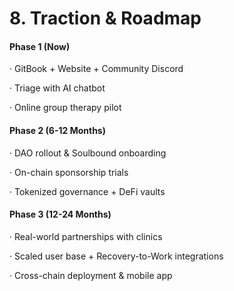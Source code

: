 # 8. Traction & Roadmap

#### Phase 1 (Now)

·       GitBook + Website + Community Discord

·       Triage with AI chatbot

·       Online group therapy pilot

#### Phase 2 (6-12 Months)

·       DAO rollout & Soulbound onboarding

·       On-chain sponsorship trials

·       Tokenized governance + DeFi vaults

#### Phase 3 (12-24 Months)

·       Real-world partnerships with clinics

·       Scaled user base + Recovery-to-Work integrations

·       Cross-chain deployment & mobile app
